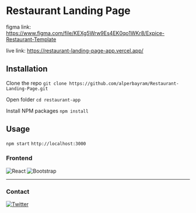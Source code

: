 
# Restaurant Landing Page
figma link: https://www.figma.com/file/KEXg5Wrw9Es4EK0qo1WKr8/Expice-Restaurant-Template

live link: https://restaurant-landing-page-app.vercel.app/

## Installation
Clone the repo
`
  git clone https://github.com/alperbayram/Restaurant-Landing-Page.git
`

Open folder
`
  cd restaurant-app
`

Install NPM packages
`
  npm install
`

## Usage

`
  npm start
`
`
  http://localhost:3000
`

<h3 align="left">Frontend</h3>

![React](https://img.shields.io/badge/-React-0A1A2F?style=flat&logo=react)
![Bootstrap](https://img.shields.io/badge/-Bootstrap-0A1A2F?style=flat&logo=bootstrap)


--- 

### Contact
[![Twitter](https://img.shields.io/badge/-Twitter-0A1A2F?style=flat&logo=twitter)](https://twitter.com/alperbayrmm)&nbsp;
